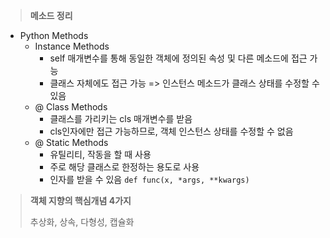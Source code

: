 > **메소드 정리**

* Python Methods
  * Instance Methods 
    * self 매개변수를 통해 동일한 객체에 정의된 속성 및 다른 메소드에 접근 가능
    * 클래스 자체에도 접근 가능 => 인스턴스 메소드가 클래스 상태를 수정할 수 있음
  * @ Class Methods
    * 클래스를 가리키는 cls 매개변수를 받음
    * cls인자에만 접근 가능하므로, 객체 인스턴스 상태를 수정할 수 없음
  * @ Static Methods
    * 유틸리티, 작동을 할 때 사용
    * 주로 해당 클래스로 한정하는 용도로 사용
    * 인자를 받을 수 있음 ```def func(x, *args, **kwargs)```



> **객체 지향의 핵심개념 4가지**
>
> 추상화, 상속, 다형성, 캡슐화

